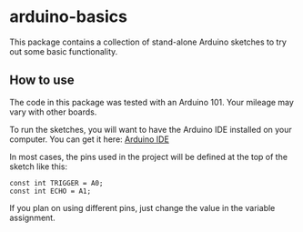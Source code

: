 # arduino-basics
This package contains a collection of stand-alone Arduino sketches to try out some basic functionality.
## How to use
The code in this package was tested with an Arduino 101.  Your mileage may vary with other boards.

To run the sketches, you will want to have the Arduino IDE installed on your computer.  You can get it here: [Arduino IDE](https://www.arduino.cc/en/Main/Software)

In most cases, the pins used in the project will be defined at the top of the sketch like this:
```
const int TRIGGER = A0;
const int ECHO = A1;
```
If you plan on using different pins, just change the value in the variable assignment.
